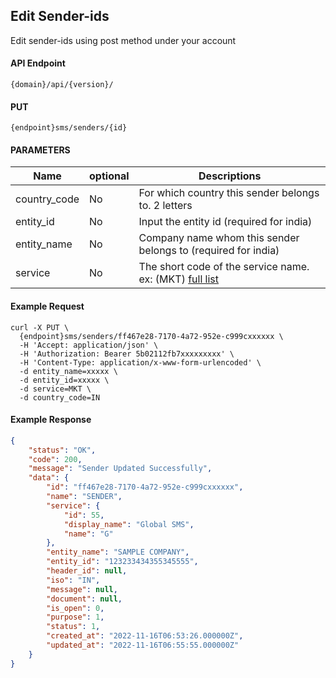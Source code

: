 ## Edit Sender-ids

Edit sender-ids using post method under your account

#### API Endpoint

```
{domain}/api/{version}/
```

#### PUT

```
{endpoint}sms/senders/{id}
```

#### PARAMETERS

| Name         | optional | Descriptions                                                                                 |
| ------------ | -------- | -------------------------------------------------------------------------------------------- |
| country_code | No       | For which country this sender belongs to. 2 letters                                          |
| entity_id    | No       | Input the entity id (required for india)                                                     |
| entity_name  | No       | Company name whom this sender belongs to (required for india)                                |
| service      | No       | The short code of the service name. ex: (MKT) [full list](/docs/{version}/#content-products) |

#### Example Request

```
curl -X PUT \
  {endpoint}sms/senders/ff467e28-7170-4a72-952e-c999cxxxxxx \
  -H 'Accept: application/json' \
  -H 'Authorization: Bearer 5b02112fb7xxxxxxxxx' \
  -H 'Content-Type: application/x-www-form-urlencoded' \
  -d entity_name=xxxxx \
  -d entity_id=xxxxx \
  -d service=MKT \
  -d country_code=IN
```

#### Example Response

```json
{
    "status": "OK",
    "code": 200,
    "message": "Sender Updated Successfully",
    "data": {
        "id": "ff467e28-7170-4a72-952e-c999cxxxxxx",
        "name": "SENDER",
        "service": {
            "id": 55,
            "display_name": "Global SMS",
            "name": "G"
        },
        "entity_name": "SAMPLE COMPANY",
        "entity_id": "123233434355345555",
        "header_id": null,
        "iso": "IN",
        "message": null,
        "document": null,
        "is_open": 0,
        "purpose": 1,
        "status": 1,
        "created_at": "2022-11-16T06:53:26.000000Z",
        "updated_at": "2022-11-16T06:55:55.000000Z"
    }
}
```

